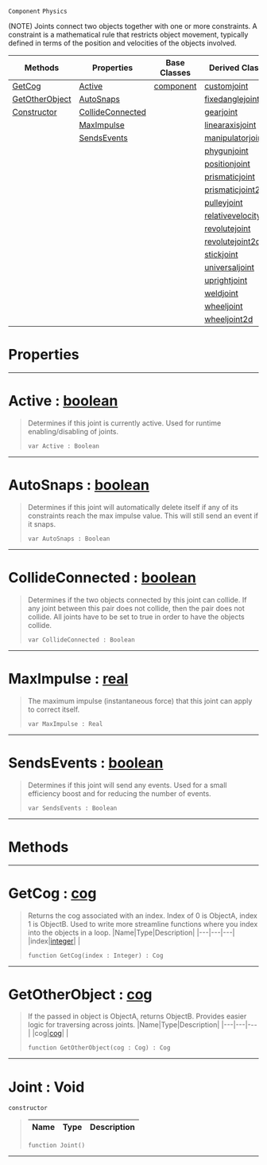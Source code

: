  `Component` `Physics`



(NOTE) Joints connect two objects together with one or more constraints. A constraint is a mathematical rule that restricts object movement, typically defined in terms of the position and velocities of the objects involved.

|Methods|Properties|Base Classes|Derived Classes|
|---|---|---|---|
|[ GetCog](https://plasmaengine.github.io/PlasmaDocs/Plasma1/C++/code_reference/class_reference/joint.markdown#getcog-plasma-engine-docum)|[ Active](https://plasmaengine.github.io/PlasmaDocs/Plasma1/C++/code_reference/class_reference/joint.markdown#active-plasma-engine-docum)|[component](https://plasmaengine.github.io/PlasmaDocs/Plasma1/C++/code_reference/class_reference/component.markdown)|[customjoint](https://plasmaengine.github.io/PlasmaDocs/Plasma1/C++/code_reference/class_reference/customjoint.markdown)|
|[ GetOtherObject](https://plasmaengine.github.io/PlasmaDocs/Plasma1/C++/code_reference/class_reference/joint.markdown#getotherobject-plasma-engi)|[ AutoSnaps](https://plasmaengine.github.io/PlasmaDocs/Plasma1/C++/code_reference/class_reference/joint.markdown#autosnaps-plasma-engine-do)| |[fixedanglejoint](https://plasmaengine.github.io/PlasmaDocs/Plasma1/C++/code_reference/class_reference/fixedanglejoint.markdown)|
|[ Constructor](https://plasmaengine.github.io/PlasmaDocs/Plasma1/C++/code_reference/class_reference/joint.markdown#joint-void)|[ CollideConnected](https://plasmaengine.github.io/PlasmaDocs/Plasma1/C++/code_reference/class_reference/joint.markdown#collideconnected-plasma-en)| |[gearjoint](https://plasmaengine.github.io/PlasmaDocs/Plasma1/C++/code_reference/class_reference/gearjoint.markdown)|
| |[ MaxImpulse](https://plasmaengine.github.io/PlasmaDocs/Plasma1/C++/code_reference/class_reference/joint.markdown#maximpulse-plasma-engine-d)| |[linearaxisjoint](https://plasmaengine.github.io/PlasmaDocs/Plasma1/C++/code_reference/class_reference/linearaxisjoint.markdown)|
| |[ SendsEvents](https://plasmaengine.github.io/PlasmaDocs/Plasma1/C++/code_reference/class_reference/joint.markdown#sendsevents-plasma-engine)| |[manipulatorjoint](https://plasmaengine.github.io/PlasmaDocs/Plasma1/C++/code_reference/class_reference/manipulatorjoint.markdown)|
| | | |[phygunjoint](https://plasmaengine.github.io/PlasmaDocs/Plasma1/C++/code_reference/class_reference/phygunjoint.markdown)|
| | | |[positionjoint](https://plasmaengine.github.io/PlasmaDocs/Plasma1/C++/code_reference/class_reference/positionjoint.markdown)|
| | | |[prismaticjoint](https://plasmaengine.github.io/PlasmaDocs/Plasma1/C++/code_reference/class_reference/prismaticjoint.markdown)|
| | | |[prismaticjoint2d](https://plasmaengine.github.io/PlasmaDocs/Plasma1/C++/code_reference/class_reference/prismaticjoint2d.markdown)|
| | | |[pulleyjoint](https://plasmaengine.github.io/PlasmaDocs/Plasma1/C++/code_reference/class_reference/pulleyjoint.markdown)|
| | | |[relativevelocityjoint](https://plasmaengine.github.io/PlasmaDocs/Plasma1/C++/code_reference/class_reference/relativevelocityjoint.markdown)|
| | | |[revolutejoint](https://plasmaengine.github.io/PlasmaDocs/Plasma1/C++/code_reference/class_reference/revolutejoint.markdown)|
| | | |[revolutejoint2d](https://plasmaengine.github.io/PlasmaDocs/Plasma1/C++/code_reference/class_reference/revolutejoint2d.markdown)|
| | | |[stickjoint](https://plasmaengine.github.io/PlasmaDocs/Plasma1/C++/code_reference/class_reference/stickjoint.markdown)|
| | | |[universaljoint](https://plasmaengine.github.io/PlasmaDocs/Plasma1/C++/code_reference/class_reference/universaljoint.markdown)|
| | | |[uprightjoint](https://plasmaengine.github.io/PlasmaDocs/Plasma1/C++/code_reference/class_reference/uprightjoint.markdown)|
| | | |[weldjoint](https://plasmaengine.github.io/PlasmaDocs/Plasma1/C++/code_reference/class_reference/weldjoint.markdown)|
| | | |[wheeljoint](https://plasmaengine.github.io/PlasmaDocs/Plasma1/C++/code_reference/class_reference/wheeljoint.markdown)|
| | | |[wheeljoint2d](https://plasmaengine.github.io/PlasmaDocs/Plasma1/C++/code_reference/class_reference/wheeljoint2d.markdown)|


 #  Properties


---  
 #  Active : [boolean](https://plasmaengine.github.io/PlasmaDocs/Plasma1/C++/code_reference/lightning_base_types/boolean.markdown)

> Determines if this joint is currently active. Used for runtime enabling/disabling of joints.
> ``` lang=cpp, name=Lightning
> var Active : Boolean


---  
 #  AutoSnaps : [boolean](https://plasmaengine.github.io/PlasmaDocs/Plasma1/C++/code_reference/lightning_base_types/boolean.markdown)

> Determines if this joint will automatically delete itself if any of its constraints reach the max impulse value. This will still send an event if it snaps.
> ``` lang=cpp, name=Lightning
> var AutoSnaps : Boolean


---  
 #  CollideConnected : [boolean](https://plasmaengine.github.io/PlasmaDocs/Plasma1/C++/code_reference/lightning_base_types/boolean.markdown)

> Determines if the two objects connected by this joint can collide. If any joint between this pair does not collide, then the pair does not collide. All joints have to be set to true in order to have the objects collide.
> ``` lang=cpp, name=Lightning
> var CollideConnected : Boolean


---  
 #  MaxImpulse : [real](https://plasmaengine.github.io/PlasmaDocs/Plasma1/C++/code_reference/lightning_base_types/real.markdown)

> The maximum impulse (instantaneous force) that this joint can apply to correct itself.
> ``` lang=cpp, name=Lightning
> var MaxImpulse : Real


---  
 #  SendsEvents : [boolean](https://plasmaengine.github.io/PlasmaDocs/Plasma1/C++/code_reference/lightning_base_types/boolean.markdown)

> Determines if this joint will send any events. Used for a small efficiency boost and for reducing the number of events.
> ``` lang=cpp, name=Lightning
> var SendsEvents : Boolean


---  
 #  Methods


---  
 #  GetCog : [cog](https://plasmaengine.github.io/PlasmaDocs/Plasma1/C++/code_reference/class_reference/cog.markdown)

> Returns the cog associated with an index. Index of 0 is ObjectA, index 1 is ObjectB. Used to write more streamline functions where you index into the objects in a loop.
> |Name|Type|Description|
> |---|---|---|
> |index|[integer](https://plasmaengine.github.io/PlasmaDocs/Plasma1/C++/code_reference/lightning_base_types/integer.markdown)| |
> ``` lang=cpp, name=Lightning
> function GetCog(index : Integer) : Cog
> ``` 


---  
 #  GetOtherObject : [cog](https://plasmaengine.github.io/PlasmaDocs/Plasma1/C++/code_reference/class_reference/cog.markdown)

> If the passed in object is ObjectA, returns ObjectB. Provides easier logic for traversing across joints.
> |Name|Type|Description|
> |---|---|---|
> |cog|[cog](https://plasmaengine.github.io/PlasmaDocs/Plasma1/C++/code_reference/class_reference/cog.markdown)| |
> ``` lang=cpp, name=Lightning
> function GetOtherObject(cog : Cog) : Cog
> ``` 


---  
 #  Joint : Void

 `constructor`

> 
> |Name|Type|Description|
> |---|---|---|
> ``` lang=cpp, name=Lightning
> function Joint()
> ``` 


---  
 

 